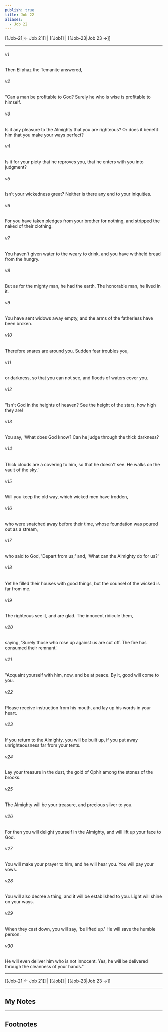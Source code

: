 ```yaml
---
publish: true
title: Job 22
aliases:
  - Job 22
---
```


[[Job-21|← Job 21]] | [[Job]] | [[Job-23|Job 23 →]]
***



###### v1 
Then Eliphaz the Temanite answered, 

###### v2 
"Can a man be profitable to God? Surely he who is wise is profitable to himself. 

###### v3 
Is it any pleasure to the Almighty that you are righteous? Or does it benefit him that you make your ways perfect? 

###### v4 
Is it for your piety that he reproves you, that he enters with you into judgment? 

###### v5 
Isn't your wickedness great? Neither is there any end to your iniquities. 

###### v6 
For you have taken pledges from your brother for nothing, and stripped the naked of their clothing. 

###### v7 
You haven't given water to the weary to drink, and you have withheld bread from the hungry. 

###### v8 
But as for the mighty man, he had the earth. The honorable man, he lived in it. 

###### v9 
You have sent widows away empty, and the arms of the fatherless have been broken. 

###### v10 
Therefore snares are around you. Sudden fear troubles you, 

###### v11 
or darkness, so that you can not see, and floods of waters cover you. 

###### v12 
"Isn't God in the heights of heaven? See the height of the stars, how high they are! 

###### v13 
You say, 'What does God know? Can he judge through the thick darkness? 

###### v14 
Thick clouds are a covering to him, so that he doesn't see. He walks on the vault of the sky.' 

###### v15 
Will you keep the old way, which wicked men have trodden, 

###### v16 
who were snatched away before their time, whose foundation was poured out as a stream, 

###### v17 
who said to God, 'Depart from us;' and, 'What can the Almighty do for us?' 

###### v18 
Yet he filled their houses with good things, but the counsel of the wicked is far from me. 

###### v19 
The righteous see it, and are glad. The innocent ridicule them, 

###### v20 
saying, 'Surely those who rose up against us are cut off. The fire has consumed their remnant.' 

###### v21 
"Acquaint yourself with him, now, and be at peace. By it, good will come to you. 

###### v22 
Please receive instruction from his mouth, and lay up his words in your heart. 

###### v23 
If you return to the Almighty, you will be built up, if you put away unrighteousness far from your tents. 

###### v24 
Lay your treasure in the dust, the gold of Ophir among the stones of the brooks. 

###### v25 
The Almighty will be your treasure, and precious silver to you. 

###### v26 
For then you will delight yourself in the Almighty, and will lift up your face to God. 

###### v27 
You will make your prayer to him, and he will hear you. You will pay your vows. 

###### v28 
You will also decree a thing, and it will be established to you. Light will shine on your ways. 

###### v29 
When they cast down, you will say, 'be lifted up.' He will save the humble person. 

###### v30 
He will even deliver him who is not innocent. Yes, he will be delivered through the cleanness of your hands."

***
[[Job-21|← Job 21]] | [[Job]] | [[Job-23|Job 23 →]]

---
## My Notes

---
## Footnotes